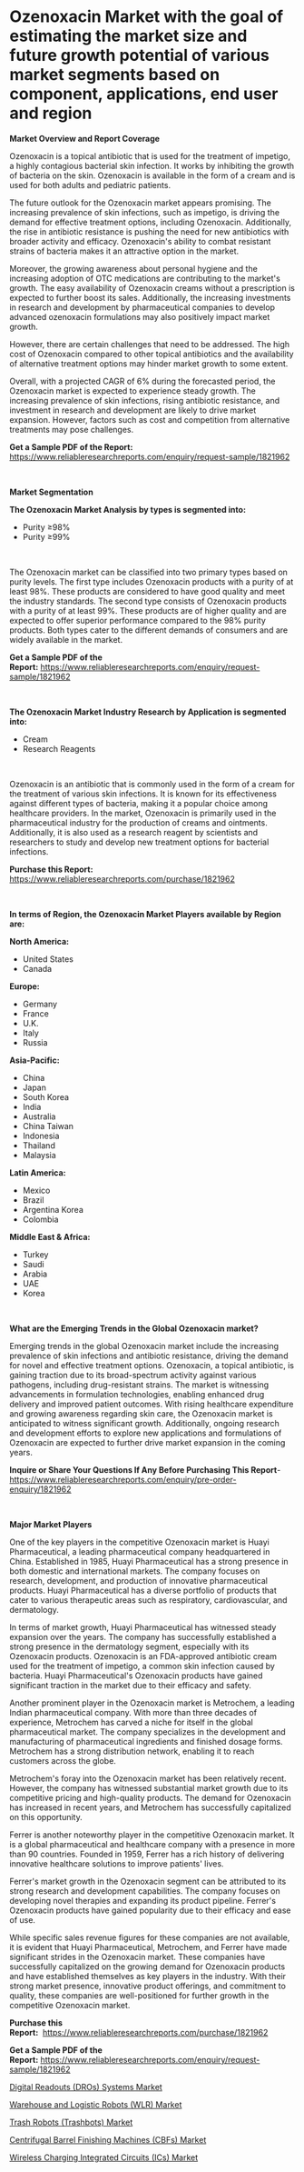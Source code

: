<p><h1>Ozenoxacin Market with the goal of estimating the market size and future growth potential of various market segments based on component, applications, end user and region</h1></p><p><strong>Market Overview and Report Coverage</strong></p>
<p><p>Ozenoxacin is a topical antibiotic that is used for the treatment of impetigo, a highly contagious bacterial skin infection. It works by inhibiting the growth of bacteria on the skin. Ozenoxacin is available in the form of a cream and is used for both adults and pediatric patients.</p><p>The future outlook for the Ozenoxacin market appears promising. The increasing prevalence of skin infections, such as impetigo, is driving the demand for effective treatment options, including Ozenoxacin. Additionally, the rise in antibiotic resistance is pushing the need for new antibiotics with broader activity and efficacy. Ozenoxacin's ability to combat resistant strains of bacteria makes it an attractive option in the market.</p><p>Moreover, the growing awareness about personal hygiene and the increasing adoption of OTC medications are contributing to the market's growth. The easy availability of Ozenoxacin creams without a prescription is expected to further boost its sales. Additionally, the increasing investments in research and development by pharmaceutical companies to develop advanced ozenoxacin formulations may also positively impact market growth.</p><p>However, there are certain challenges that need to be addressed. The high cost of Ozenoxacin compared to other topical antibiotics and the availability of alternative treatment options may hinder market growth to some extent.</p><p>Overall, with a projected CAGR of 6% during the forecasted period, the Ozenoxacin market is expected to experience steady growth. The increasing prevalence of skin infections, rising antibiotic resistance, and investment in research and development are likely to drive market expansion. However, factors such as cost and competition from alternative treatments may pose challenges.</p></p>
<p><strong>Get a Sample PDF of the Report:</strong> <a href="https://www.reliableresearchreports.com/enquiry/request-sample/1821962">https://www.reliableresearchreports.com/enquiry/request-sample/1821962</a></p>
<p>&nbsp;</p>
<p><strong>Market Segmentation</strong></p>
<p><strong>The Ozenoxacin Market Analysis by types is segmented into:</strong></p>
<p><ul><li>Purity ≥98%</li><li>Purity ≥99%</li></ul></p>
<p>&nbsp;</p>
<p><p>The Ozenoxacin market can be classified into two primary types based on purity levels. The first type includes Ozenoxacin products with a purity of at least 98%. These products are considered to have good quality and meet the industry standards. The second type consists of Ozenoxacin products with a purity of at least 99%. These products are of higher quality and are expected to offer superior performance compared to the 98% purity products. Both types cater to the different demands of consumers and are widely available in the market.</p></p>
<p><strong>Get a Sample PDF of the Report:</strong>&nbsp;<a href="https://www.reliableresearchreports.com/enquiry/request-sample/1821962">https://www.reliableresearchreports.com/enquiry/request-sample/1821962</a></p>
<p>&nbsp;</p>
<p><strong>The Ozenoxacin Market Industry Research by Application is segmented into:</strong></p>
<p><ul><li>Cream</li><li>Research Reagents</li></ul></p>
<p>&nbsp;</p>
<p><p>Ozenoxacin is an antibiotic that is commonly used in the form of a cream for the treatment of various skin infections. It is known for its effectiveness against different types of bacteria, making it a popular choice among healthcare providers. In the market, Ozenoxacin is primarily used in the pharmaceutical industry for the production of creams and ointments. Additionally, it is also used as a research reagent by scientists and researchers to study and develop new treatment options for bacterial infections.</p></p>
<p><strong>Purchase this Report:</strong>&nbsp; <a href="https://www.reliableresearchreports.com/purchase/1821962">https://www.reliableresearchreports.com/purchase/1821962</a></p>
<p>&nbsp;</p>
<p><strong>In terms of Region, the Ozenoxacin Market Players available by Region are:</strong></p>
<p>
    <p> <strong> North America: </strong>
        <ul>
            <li>United States</li>
            <li>Canada</li>
        </ul>
        </p> 
    <p> <strong> Europe: </strong>
        <ul>
            <li>Germany</li>
            <li>France</li>
            <li>U.K.</li>
            <li>Italy</li>
            <li>Russia</li>
        </ul>
        </p> 
    <p> <strong> Asia-Pacific: </strong>
        <ul>
            <li>China</li>
            <li>Japan</li>
            <li>South Korea</li>
            <li>India</li>
            <li>Australia</li>
            <li>China Taiwan</li>
            <li>Indonesia</li>
            <li>Thailand</li>
            <li>Malaysia</li>
        </ul>
        </p> 
    <p> <strong> Latin America: </strong>
        <ul>
            <li>Mexico</li>
            <li>Brazil</li>
            <li>Argentina Korea</li>
            <li>Colombia</li>
        </ul>
        </p> 
    <p> <strong> Middle East & Africa: </strong>
        <ul>
            <li>Turkey</li>
            <li>Saudi</li>
            <li>Arabia</li>
            <li>UAE</li>
            <li>Korea</li>
        </ul>
    </p>
    </p>
<p>&nbsp;</p>
<p><strong>What are the Emerging Trends in the Global Ozenoxacin market?</strong></p>
<p><p>Emerging trends in the global Ozenoxacin market include the increasing prevalence of skin infections and antibiotic resistance, driving the demand for novel and effective treatment options. Ozenoxacin, a topical antibiotic, is gaining traction due to its broad-spectrum activity against various pathogens, including drug-resistant strains. The market is witnessing advancements in formulation technologies, enabling enhanced drug delivery and improved patient outcomes. With rising healthcare expenditure and growing awareness regarding skin care, the Ozenoxacin market is anticipated to witness significant growth. Additionally, ongoing research and development efforts to explore new applications and formulations of Ozenoxacin are expected to further drive market expansion in the coming years.</p></p>
<p><strong>Inquire or Share Your Questions If Any Before Purchasing This Report</strong>- <a href="https://www.reliableresearchreports.com/enquiry/pre-order-enquiry/1821962">https://www.reliableresearchreports.com/enquiry/pre-order-enquiry/1821962</a></p>
<p>&nbsp;</p>
<p><strong>Major Market Players</strong></p>
<p><p>One of the key players in the competitive Ozenoxacin market is Huayi Pharmaceutical, a leading pharmaceutical company headquartered in China. Established in 1985, Huayi Pharmaceutical has a strong presence in both domestic and international markets. The company focuses on research, development, and production of innovative pharmaceutical products. Huayi Pharmaceutical has a diverse portfolio of products that cater to various therapeutic areas such as respiratory, cardiovascular, and dermatology.</p><p>In terms of market growth, Huayi Pharmaceutical has witnessed steady expansion over the years. The company has successfully established a strong presence in the dermatology segment, especially with its Ozenoxacin products. Ozenoxacin is an FDA-approved antibiotic cream used for the treatment of impetigo, a common skin infection caused by bacteria. Huayi Pharmaceutical's Ozenoxacin products have gained significant traction in the market due to their efficacy and safety.</p><p>Another prominent player in the Ozenoxacin market is Metrochem, a leading Indian pharmaceutical company. With more than three decades of experience, Metrochem has carved a niche for itself in the global pharmaceutical market. The company specializes in the development and manufacturing of pharmaceutical ingredients and finished dosage forms. Metrochem has a strong distribution network, enabling it to reach customers across the globe.</p><p>Metrochem's foray into the Ozenoxacin market has been relatively recent. However, the company has witnessed substantial market growth due to its competitive pricing and high-quality products. The demand for Ozenoxacin has increased in recent years, and Metrochem has successfully capitalized on this opportunity.</p><p>Ferrer is another noteworthy player in the competitive Ozenoxacin market. It is a global pharmaceutical and healthcare company with a presence in more than 90 countries. Founded in 1959, Ferrer has a rich history of delivering innovative healthcare solutions to improve patients' lives.</p><p>Ferrer's market growth in the Ozenoxacin segment can be attributed to its strong research and development capabilities. The company focuses on developing novel therapies and expanding its product pipeline. Ferrer's Ozenoxacin products have gained popularity due to their efficacy and ease of use.</p><p>While specific sales revenue figures for these companies are not available, it is evident that Huayi Pharmaceutical, Metrochem, and Ferrer have made significant strides in the Ozenoxacin market. These companies have successfully capitalized on the growing demand for Ozenoxacin products and have established themselves as key players in the industry. With their strong market presence, innovative product offerings, and commitment to quality, these companies are well-positioned for further growth in the competitive Ozenoxacin market.</p></p>
<p><strong>Purchase this Report:</strong>&nbsp;&nbsp;<a href="https://www.reliableresearchreports.com/purchase/1821962">https://www.reliableresearchreports.com/purchase/1821962</a></p>
<p></p>
<p><strong>Get a Sample PDF of the Report:</strong>&nbsp;<a href="https://www.reliableresearchreports.com/enquiry/request-sample/1821962">https://www.reliableresearchreports.com/enquiry/request-sample/1821962</a></p>
<p><p><a href="https://medium.com/@erickasauer/digital-readouts-dros-systems-market-trends-and-market-analysis-forecasted-for-period-2023-2030-7a4cc8a9c36a">Digital Readouts (DROs) Systems Market</a></p><p><a href="https://medium.com/@itzelheller546/warehouse-and-logistic-robots-wlr-market-insight-market-trends-growth-forecasted-from-2023-to-08ef081f401f">Warehouse and Logistic Robots (WLR) Market</a></p><p><a href="https://medium.com/@lauryframi644/trash-robots-trashbots-market-share-evolution-and-market-growth-trends-2023-2030-5af8d03ac66f">Trash Robots (Trashbots) Market</a></p><p><a href="https://medium.com/@ameliahaleyi77567/centrifugal-barrel-finishing-machines-cbfs-market-insights-into-market-cagr-market-trends-and-7983aca63c7c">Centrifugal Barrel Finishing Machines (CBFs) Market</a></p><p><a href="https://medium.com/@williammann19/wireless-charging-integrated-circuits-ics-market-trends-forecast-and-competitive-analysis-to-fd2630ff7c1c">Wireless Charging Integrated Circuits (ICs) Market</a></p></p>